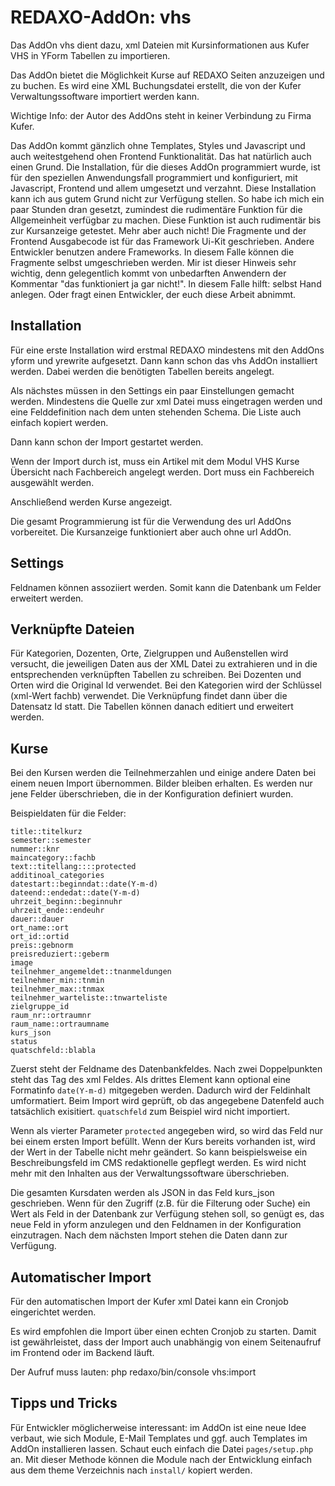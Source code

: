 REDAXO-AddOn: vhs
=====================

Das AddOn vhs dient dazu, xml Dateien mit Kursinformationen aus Kufer VHS in YForm Tabellen zu importieren.

Das AddOn bietet die Möglichkeit Kurse auf REDAXO Seiten anzuzeigen und zu buchen. Es wird eine XML Buchungsdatei erstellt, die von der Kufer Verwaltungssoftware importiert werden kann.

Wichtige Info: der Autor des AddOns steht in keiner Verbindung zu Firma Kufer.

Das AddOn kommt gänzlich ohne Templates, Styles und Javascript und auch weitestgehend ohen Frontend Funktionalität. Das hat natürlich auch einen Grund. Die Installation, für die dieses AddOn programmiert wurde, ist für den speziellen Anwendungsfall programmiert und konfiguriert, mit Javascript, Frontend und allem umgesetzt und verzahnt. Diese Installation kann ich aus gutem Grund nicht zur Verfügung stellen. So habe ich mich ein paar Stunden dran gesetzt, zumindest die rudimentäre Funktion für die Allgemeinheit verfügbar zu machen. Diese Funktion ist auch rudimentär bis zur Kursanzeige getestet. Mehr aber auch nicht! Die Fragmente und der Frontend Ausgabecode ist für das Framework Ui-Kit geschrieben. Andere Entwickler benutzen andere Frameworks. In diesem Falle können die Fragmente selbst umgeschrieben werden. Mir ist dieser Hinweis sehr wichtig, denn gelegentlich kommt von unbedarften Anwendern der Kommentar "das funktioniert ja gar nicht!". In diesem Falle hilft: selbst Hand anlegen. Oder fragt einen Entwickler, der euch diese Arbeit abnimmt.


Installation
------------

Für eine erste Installation wird erstmal REDAXO mindestens mit den AddOns yform und yrewrite aufgesetzt. Dann kann schon das vhs AddOn installiert werden. Dabei werden die benötigten Tabellen bereits angelegt.

Als nächstes müssen in den Settings ein paar Einstellungen gemacht werden. Mindestens die Quelle zur xml Datei muss eingetragen werden und eine Felddefinition nach dem unten stehenden Schema. Die Liste auch einfach kopiert werden.

Dann kann schon der Import gestartet werden.

Wenn der Import durch ist, muss ein Artikel mit dem Modul VHS Kurse Übersicht nach Fachbereich angelegt werden. Dort muss ein Fachbereich ausgewählt werden.

Anschließend werden Kurse angezeigt.

Die gesamt Programmierung ist für die Verwendung des url AddOns vorbereitet. Die Kursanzeige funktioniert aber auch ohne url AddOn.


Settings
--------

Feldnamen können assoziiert werden. Somit kann die Datenbank um Felder erweitert werden.


Verknüpfte Dateien
------------------

Für Kategorien, Dozenten, Orte, Zielgruppen und Außenstellen wird versucht, die jeweiligen Daten aus der XML Datei zu extrahieren und in die entsprechenden verknüpften Tabellen zu schreiben. Bei Dozenten und Orten wird die Original Id verwendet. Bei den Kategorien wird der Schlüssel (xml-Wert fachb) verwendet. Die Verknüpfung findet dann über die Datensatz Id statt. Die Tabellen können danach editiert und erweitert werden.


Kurse
-----

Bei den Kursen werden die Teilnehmerzahlen und einige andere Daten bei einem neuen Import übernommen. Bilder bleiben erhalten. Es werden nur jene Felder überschrieben, die in der Konfiguration definiert wurden.

Beispieldaten für die Felder:

```
title::titelkurz
semester::semester
nummer::knr
maincategory::fachb
text::titellang::::protected
additinoal_categories
datestart::beginndat::date(Y-m-d)
dateend::endedat::date(Y-m-d)
uhrzeit_beginn::beginnuhr
uhrzeit_ende::endeuhr
dauer::dauer
ort_name::ort
ort_id::ortid
preis::gebnorm
preisreduziert::geberm
image
teilnehmer_angemeldet::tnanmeldungen
teilnehmer_min::tnmin
teilnehmer_max::tnmax
teilnehmer_warteliste::tnwarteliste
zielgruppe_id
raum_nr::ortraumnr
raum_name::ortraumname
kurs_json
status
quatschfeld::blabla
```

Zuerst steht der Feldname des Datenbankfeldes. Nach zwei Doppelpunkten steht das Tag des xml Feldes. Als drittes Element kann optional eine Formatinfo `date(Y-m-d)` mitgegeben werden. Dadurch wird der Feldinhalt umformatiert. Beim Import wird geprüft, ob das angegebene Datenfeld auch tatsächlich exisitiert. `quatschfeld` zum Beispiel wird nicht importiert.

Wenn als vierter Parameter `protected` angegeben wird, so wird das Feld nur bei einem ersten Import befüllt. Wenn der Kurs bereits vorhanden ist, wird der Wert in der Tabelle nicht mehr geändert. So kann beispielsweise ein Beschreibungsfeld im CMS redaktionelle gepflegt werden. Es wird nicht mehr mit den Inhalten aus der Verwaltungssoftware überschrieben.

Die gesamten Kursdaten werden als JSON in das Feld kurs_json geschrieben. Wenn für den Zugriff (z.B. für die Filterung oder Suche) ein Wert als Feld in der Datenbank zur Verfügung stehen soll, so genügt es, das neue Feld in yform anzulegen und den Feldnamen in der Konfiguration einzutragen. Nach dem nächsten Import stehen die Daten dann zur Verfügung.


Automatischer Import
--------------------

Für den automatischen Import der Kufer xml Datei kann ein Cronjob eingerichtet werden.

Es wird empfohlen die Import über einen echten Cronjob zu starten. Damit ist gewährleistet, dass der Import auch unabhängig von einem Seitenaufruf im Frontend oder im Backend läuft.

Der Aufruf muss lauten: php redaxo/bin/console vhs:import


Tipps und Tricks
----------------

Für Entwickler möglicherweise interessant: im AddOn ist eine neue Idee verbaut, wie sich Module, E-Mail Templates und ggf. auch Templates im AddOn installieren lassen. Schaut euch einfach die Datei `pages/setup.php` an. Mit dieser Methode können die Module nach der Entwicklung einfach aus dem theme Verzeichnis nach `install/` kopiert werden.